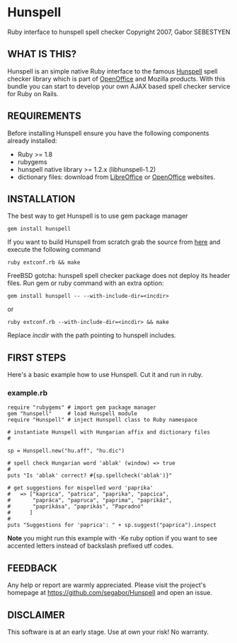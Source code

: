 # Hunspell

Ruby interface to hunspell spell checker
Copyright 2007, Gabor SEBESTYEN

## WHAT IS THIS?

Hunspell is an simple native Ruby interface to the famous [Hunspell](http://hunspell.sourceforge.net/) spell checker library which is part of [OpenOffice](http://openoffice.org/) and Mozilla products. With this bundle you can start to develop your own AJAX based spell checker service for Ruby on Rails.

## REQUIREMENTS

Before installing Hunspell ensure you have the following components already installed:

- Ruby >= 1.8
- rubygems
- hunspell native library >= 1.2.x (libhunspell-1.2)
- dictionary files: download from [LibreOffice](http://cgit.freedesktop.org/libreoffice/dictionaries/tree/) or [OpenOffice](http://wiki.services.openoffice.org/wiki/Dictionaries) websites.

## INSTALLATION

The best way to get Hunspell is to use gem package manager

	gem install hunspell

If you want to build Hunspell from scratch grab the source from [here](https://github.com/segabor/Hunspell) and execute the
following command

	ruby extconf.rb && make


FreeBSD gotcha: hunspell spell checker package does not deploy its header
files. Run gem or ruby command with an extra option:

	gem install hunspell -- --with-include-dir=<incdir>

or

	ruby extconf.rb --with-include-dir=<incdir> && make
	
Replace _incdir_ with the path pointing to hunspell includes.

## FIRST STEPS

Here's a basic example how to use Hunspell. Cut it and run in ruby.

### example.rb

```
require "rubygems" # import gem package manager
gem "hunspell"     # load Hunspell module
require "Hunspell" # inject Hunspell class to Ruby namespace

# instantiate Hunspell with Hungarian affix and dictionary files
#

sp = Hunspell.new("hu.aff", "hu.dic") 

# spell check Hungarian word 'ablak' (window) => true
#
puts "Is 'ablak' correct? #{sp.spellcheck('ablak')}"

# get suggestions for mispelled word 'paprika'
#   => ["kaprica", "patrica", "paprika", "papcica",
#       "papráca", "papruca", "paprima", "paprikáz",
#       "paprikása", "paprikás", "Papradnó"
#      ]
#
puts "Suggestions for 'paprica': " + sp.suggest("paprica").inspect
```

**Note** you might run this example with -Ke ruby option if you want to see accented letters instead of backslash prefixed utf codes.

## FEEDBACK

Any help or report are warmly appreciated. Please visit the project's homepage at https://github.com/segabor/Hunspell and open an issue.

## DISCLAIMER

This software is at an early stage. Use at own your risk! No warranty.
